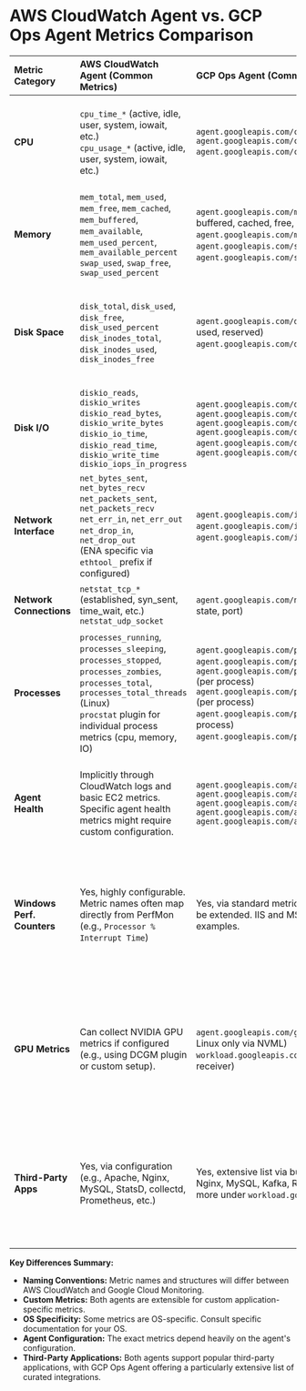 # AWS CloudWatch Agent vs. GCP Ops Agent Metrics Comparison

| Metric Category        | AWS CloudWatch Agent (Common Metrics)                                  | GCP Ops Agent (Common Metrics)                                                                 | Notes                                                                                                                                        |
| :--------------------- | :--------------------------------------------------------------------- | :--------------------------------------------------------------------------------------------- | :------------------------------------------------------------------------------------------------------------------------------------------- |
| **CPU**                | `cpu_time_*` (active, idle, user, system, iowait, etc.)<br>`cpu_usage_*` (active, idle, user, system, iowait, etc.) | `agent.googleapis.com/cpu/usage_time`<br>`agent.googleapis.com/cpu/utilization`<br>`agent.googleapis.com/cpu/load_1m`, `_5m`, `_15m` (Linux) | Both provide detailed CPU state and utilization percentages. GCP includes load averages directly.                                          |
| **Memory**             | `mem_total`, `mem_used`, `mem_free`, `mem_cached`, `mem_buffered`, `mem_available`, `mem_used_percent`, `mem_available_percent` <br> `swap_used`, `swap_free`, `swap_used_percent` | `agent.googleapis.com/memory/bytes_used` (by state: buffered, cached, free, slab, used)<br>`agent.googleapis.com/memory/percent_used` (by state)<br>`agent.googleapis.com/swap/bytes_used` (by state)<br>`agent.googleapis.com/swap/percent_used` (by state) | Both offer comprehensive memory and swap space utilization details.                                                                            |
| **Disk Space**         | `disk_total`, `disk_used`, `disk_free`, `disk_used_percent`<br>`disk_inodes_total`, `disk_inodes_used`, `disk_inodes_free` | `agent.googleapis.com/disk/bytes_used` (by state: free, used, reserved)<br>`agent.googleapis.com/disk/percent_used` (by state) | Both track disk space. AWS explicitly lists inode metrics. GCP disk metrics are often per-device and state.                                |
| **Disk I/O**           | `diskio_reads`, `diskio_writes`<br>`diskio_read_bytes`, `diskio_write_bytes`<br>`diskio_io_time`, `diskio_read_time`, `diskio_write_time`<br>`diskio_iops_in_progress` | `agent.googleapis.com/disk/operation_count` (read/write)<br>`agent.googleapis.com/disk/read_bytes_count`<br>`agent.googleapis.com/disk/write_bytes_count`<br>`agent.googleapis.com/disk/io_time`<br>`agent.googleapis.com/disk/operation_time` (read/write)<br>`agent.googleapis.com/disk/pending_operations` | Both provide detailed disk I/O operations, byte counts, and timing.                                                                      |
| **Network Interface**  | `net_bytes_sent`, `net_bytes_recv`<br>`net_packets_sent`, `net_packets_recv`<br>`net_err_in`, `net_err_out`<br>`net_drop_in`, `net_drop_out`<br>(ENA specific via `ethtool_` prefix if configured) | `agent.googleapis.com/interface/traffic` (bytes tx/rx)<br>`agent.googleapis.com/interface/packets` (tx/rx)<br>`agent.googleapis.com/interface/errors` (tx/rx) | Both track bytes, packets, errors, and drops per interface. AWS can pull ENA-specific metrics.                                               |
| **Network Connections**| `netstat_tcp_*` (established, syn_sent, time_wait, etc.)<br>`netstat_udp_socket`                                  | `agent.googleapis.com/network/tcp_connections` (by state, port)                                                                                 | Both provide TCP connection state counts.                                                                                                |
| **Processes**          | `processes_running`, `processes_sleeping`, `processes_stopped`, `processes_zombies`, `processes_total`, `processes_total_threads` (Linux) <br> `procstat` plugin for individual process metrics (cpu, memory, IO) | `agent.googleapis.com/processes/count_by_state` (Linux)<br>`agent.googleapis.com/processes/cpu_time` (per process)<br>`agent.googleapis.com/processes/disk/read_bytes_count` (per process)<br>`agent.googleapis.com/processes/disk/write_bytes_count` (per process)<br>`agent.googleapis.com/processes/rss_usage` (per process)<br>`agent.googleapis.com/processes/vm_usage` (per process) | Both offer aggregate process counts and detailed per-process metrics (CPU, memory, disk I/O).                                                   |
| **Agent Health**       | Implicitly through CloudWatch logs and basic EC2 metrics. Specific agent health metrics might require custom configuration. | `agent.googleapis.com/agent/api_request_count`<br>`agent.googleapis.com/agent/log_entry_count`<br>`agent.googleapis.com/agent/memory_usage`<br>`agent.googleapis.com/agent/monitoring/point_count`<br>`agent.googleapis.com/agent/uptime` | GCP Ops Agent provides more explicit built-in metrics about its own operation and health.                                                    |
| **Windows Perf. Counters** | Yes, highly configurable. Metric names often map directly from PerfMon (e.g., `Processor % Interrupt Time`)    | Yes, via standard metrics (e.g., CPU, Memory) and can be extended. IIS and MSSQL metrics are specific examples.                                 | Both can collect Windows Performance Counters. AWS often uses the PerfMon counter names directly in CloudWatch metric names.                  |
| **GPU Metrics**        | Can collect NVIDIA GPU metrics if configured (e.g., using DCGM plugin or custom setup).                            | `agent.googleapis.com/gpu/*` (memory usage, utilization - Linux only via NVML)<br> `workload.googleapis.com/gpu.dcgm.*` (via DCGM receiver) | Both support GPU metric collection, often relying on NVIDIA's tools like NVML or DCGM. GCP has more explicit `gpu` and `dcgm` metric groups. |
| **Third-Party Apps**   | Yes, via configuration (e.g., Apache, Nginx, MySQL, StatsD, collectd, Prometheus, etc.)                           | Yes, extensive list via built-in receivers (e.g., Apache, Nginx, MySQL, Kafka, Redis, Prometheus, OTLP, many more under `workload.googleapis.com/*`) | GCP Ops Agent has a very broad and growing list of specific integrations for third-party applications with predefined metric sets.          |

**Key Differences Summary:**

*   **Naming Conventions:** Metric names and structures will differ between AWS CloudWatch and Google Cloud Monitoring.
*   **Custom Metrics:** Both agents are extensible for custom application-specific metrics.
*   **OS Specificity:** Some metrics are OS-specific. Consult specific documentation for your OS.
*   **Agent Configuration:** The exact metrics depend heavily on the agent's configuration.
*   **Third-Party Applications:** Both agents support popular third-party applications, with GCP Ops Agent offering a particularly extensive list of curated integrations. 